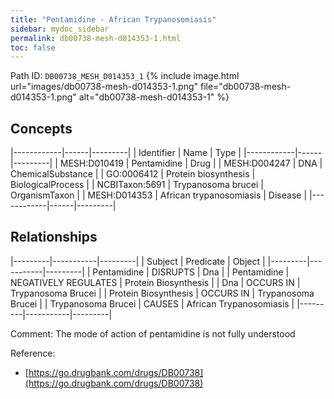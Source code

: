 ```yaml
---
title: "Pentamidine - African Trypanosomiasis"
sidebar: mydoc_sidebar
permalink: db00738-mesh-d014353-1.html
toc: false 
---
```



Path ID: `DB00738_MESH_D014353_1`
{% include image.html url="images/db00738-mesh-d014353-1.png" file="db00738-mesh-d014353-1.png" alt="db00738-mesh-d014353-1" %}

## Concepts

|------------|------|---------|
| Identifier | Name | Type    |
|------------|------|---------|
| MESH:D010419 | Pentamidine | Drug |
| MESH:D004247 | DNA | ChemicalSubstance |
| GO:0006412 | Protein biosynthesis | BiologicalProcess |
| NCBITaxon:5691 | Trypanosoma brucei | OrganismTaxon |
| MESH:D014353 | African trypanosomiasis | Disease |
|------------|------|---------|

## Relationships

|---------|-----------|---------|
| Subject | Predicate | Object  |
|---------|-----------|---------|
| Pentamidine | DISRUPTS | Dna |
| Pentamidine | NEGATIVELY REGULATES | Protein Biosynthesis |
| Dna | OCCURS IN | Trypanosoma Brucei |
| Protein Biosynthesis | OCCURS IN | Trypanosoma Brucei |
| Trypanosoma Brucei | CAUSES | African Trypanosomiasis |
|---------|-----------|---------|

Comment: The mode of action of pentamidine is not fully understood

Reference: 
  - [https://go.drugbank.com/drugs/DB00738](https://go.drugbank.com/drugs/DB00738)
